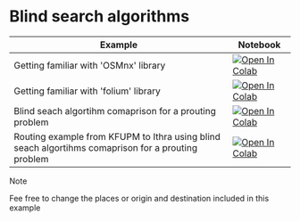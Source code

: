 
#  Blind search algorithms

| Example  | Notebook  |
|---|---|
| Getting familiar with 'OSMnx' library  | [![Open In Colab](https://colab.research.google.com/assets/colab-badge.svg)](https://colab.research.google.com/github/Dr-AlaaKhamis/ISE571/blob/main/2_Graph_search/Blind_search/KFUPM.ipynb)   |
| Getting familiar with 'folium' library  | [![Open In Colab](https://colab.research.google.com/assets/colab-badge.svg)](https://colab.research.google.com/github/Dr-AlaaKhamis/ISE571/blob/main/2_Graph_search/Blind_search/folium.ipynb)  |
| Blind seach algortihm comaprison for a prouting problem  | [![Open In Colab](https://colab.research.google.com/assets/colab-badge.svg)](https://colab.research.google.com/github/Dr-AlaaKhamis/ISE571/blob/main/2_Graph_search/Blind_search/Comparison.ipynb)  |
| Routing example from KFUPM to Ithra using blind seach algortihms comaprison for a prouting problem  | [![Open In Colab](https://colab.research.google.com/assets/colab-badge.svg)](https://colab.research.google.com/github/Dr-AlaaKhamis/ISE571/blob/main/2_Graph_search/Blind_search/KFUPM_Ithra_BlindSearch.ipynb)  |

> [!NOTE]
> Fee free to change the places or origin and destination included in this example